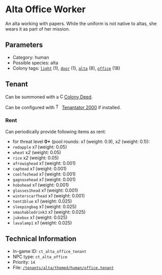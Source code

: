 # Alta Office Worker

An alta working with papers. While the uniform is not native to altas, she wears it as part of her mission.

## Parameters

- Category: human
- Possible species: alta
- Colony tags: [`light`](https://ceterai.github.io/MyEnternia/Wiki/Tags/Light) (1), [`door`](https://ceterai.github.io/MyEnternia/Wiki/Tags/Door) (1), [`alta`](https://ceterai.github.io/MyEnternia/Wiki/Tags/Alta) (8), [`office`](https://ceterai.github.io/MyEnternia/Wiki/Tags/Office) (18)

## Tenant

Can be summoned with a <img src="https://starbounder.org/mediawiki/images/9/93/Colony_Deed.gif" alt="Colony Deed icon" width="9.6" height="15"/> [Colony Deed](https://starbounder.org/Colony_Deed).

Can be configured with <img src="https://steamuserimages-a.akamaihd.net/ugc/920304477977773128/D47BB0FD18E520B722C013CEDE14AC017779D44C/" alt="Tenantator 2000 icon" width="16" height="16"/> [Tenantator 2000](https://steamcommunity.com/sharedfiles/filedetails/?id=1405753979) if installed.

### Rent

Can periodically provide following items as rent:

- for threat level **0+** (pool rounds: x*1* (weight: 0.9), x*2* (weight: 0.1)):
- `redapple` x*1* (weight: 0.05)
- `wheat` x*2* (weight: 0.05)
- `rice` x*2* (weight: 0.05)
- `afrowighead` x*1* (weight: 0.001)
- `caphead` x*1* (weight: 0.001)
- `coolfezhead` x*1* (weight: 0.001)
- `gagnosehead` x*1* (weight: 0.001)
- `hobohead` x*1* (weight: 0.001)
- `glasses1head` x*1* (weight: 0.001)
- `winterscarfhead` x*1* (weight: 0.001)
- `tent1blue` x*1* (weight: 0.025)
- `sleepingbag` x*1* (weight: 0.025)
- `smashabledrink3` x*1* (weight: 0.025)
- `jukebox` x*1* (weight: 0.025)
- `lavalamp1` x*1* (weight: 0.025)

## Technical Information

- In-game ID: `ct_alta_office_tenant`
- NPC type: `ct_alta_office`
- Priority: `14`
- File: [`/tenants/alta/themed/human/office.tenant`](https://github.com/Ceterai/Enternia/blob/main/tenants/alta/themed/human/office.tenant)
